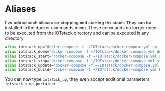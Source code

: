 # Aliases

I've added bash aliases for stopping and starting the stack. They can be installed in the docker commands menu. These commands no longer need to be executed from the IOTstack directory and can be executed in any directory

```bash
alias iotstack_up="docker-compose -f ~/IOTstack/docker-compose.yml up -d"
alias iotstack_down="docker-compose -f ~/IOTstack/docker-compose.yml down"
alias iotstack_start="docker-compose -f ~/IOTstack/docker-compose.yml start"
alias iotstack_stop="docker-compose -f ~/IOTstack/docker-compose.yml stop"
alias iotstack_update="docker-compose -f ~/IOTstack/docker-compose.yml pull"
alias iotstack_build="docker-compose -f ~/IOTstack/docker-compose.yml build"
```

You can now type `iotstack_up`, they even accept additional parameters `iotstack_stop portainer`
